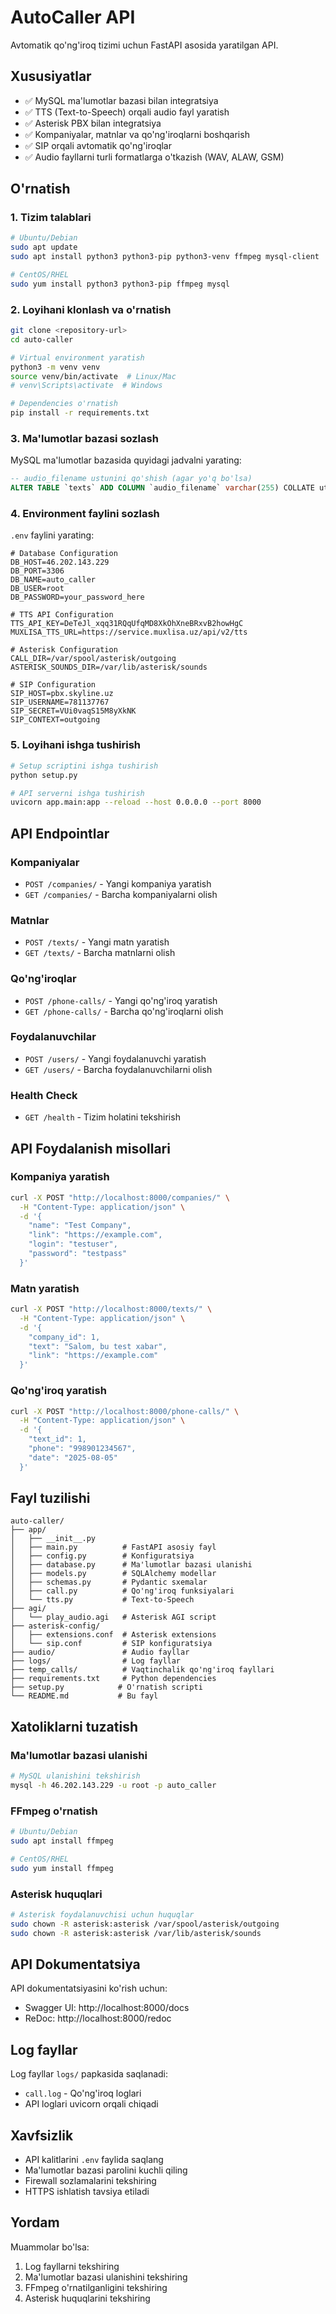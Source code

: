 # AutoCaller API

Avtomatik qo'ng'iroq tizimi uchun FastAPI asosida yaratilgan API.

## Xususiyatlar

- ✅ MySQL ma'lumotlar bazasi bilan integratsiya
- ✅ TTS (Text-to-Speech) orqali audio fayl yaratish
- ✅ Asterisk PBX bilan integratsiya
- ✅ Kompaniyalar, matnlar va qo'ng'iroqlarni boshqarish
- ✅ SIP orqali avtomatik qo'ng'iroqlar
- ✅ Audio fayllarni turli formatlarga o'tkazish (WAV, ALAW, GSM)

## O'rnatish

### 1. Tizim talablari

```bash
# Ubuntu/Debian
sudo apt update
sudo apt install python3 python3-pip python3-venv ffmpeg mysql-client

# CentOS/RHEL
sudo yum install python3 python3-pip ffmpeg mysql
```

### 2. Loyihani klonlash va o'rnatish

```bash
git clone <repository-url>
cd auto-caller

# Virtual environment yaratish
python3 -m venv venv
source venv/bin/activate  # Linux/Mac
# venv\Scripts\activate  # Windows

# Dependencies o'rnatish
pip install -r requirements.txt
```

### 3. Ma'lumotlar bazasi sozlash

MySQL ma'lumotlar bazasida quyidagi jadvalni yarating:

```sql
-- audio_filename ustunini qo'shish (agar yo'q bo'lsa)
ALTER TABLE `texts` ADD COLUMN `audio_filename` varchar(255) COLLATE utf8mb4_unicode_ci DEFAULT NULL AFTER `link`;
```

### 4. Environment faylini sozlash

`.env` faylini yarating:

```env
# Database Configuration
DB_HOST=46.202.143.229
DB_PORT=3306
DB_NAME=auto_caller
DB_USER=root
DB_PASSWORD=your_password_here

# TTS API Configuration
TTS_API_KEY=DeTeJl_xqq31RQqUfqMD8XkOhXneBRxvB2howHgC
MUXLISA_TTS_URL=https://service.muxlisa.uz/api/v2/tts

# Asterisk Configuration
CALL_DIR=/var/spool/asterisk/outgoing
ASTERISK_SOUNDS_DIR=/var/lib/asterisk/sounds

# SIP Configuration
SIP_HOST=pbx.skyline.uz
SIP_USERNAME=781137767
SIP_SECRET=VUi0vaqS15M8yXkNK
SIP_CONTEXT=outgoing
```

### 5. Loyihani ishga tushirish

```bash
# Setup scriptini ishga tushirish
python setup.py

# API serverni ishga tushirish
uvicorn app.main:app --reload --host 0.0.0.0 --port 8000
```

## API Endpointlar

### Kompaniyalar

- `POST /companies/` - Yangi kompaniya yaratish
- `GET /companies/` - Barcha kompaniyalarni olish

### Matnlar

- `POST /texts/` - Yangi matn yaratish
- `GET /texts/` - Barcha matnlarni olish

### Qo'ng'iroqlar

- `POST /phone-calls/` - Yangi qo'ng'iroq yaratish
- `GET /phone-calls/` - Barcha qo'ng'iroqlarni olish

### Foydalanuvchilar

- `POST /users/` - Yangi foydalanuvchi yaratish
- `GET /users/` - Barcha foydalanuvchilarni olish

### Health Check

- `GET /health` - Tizim holatini tekshirish

## API Foydalanish misollari

### Kompaniya yaratish

```bash
curl -X POST "http://localhost:8000/companies/" \
  -H "Content-Type: application/json" \
  -d '{
    "name": "Test Company",
    "link": "https://example.com",
    "login": "testuser",
    "password": "testpass"
  }'
```

### Matn yaratish

```bash
curl -X POST "http://localhost:8000/texts/" \
  -H "Content-Type: application/json" \
  -d '{
    "company_id": 1,
    "text": "Salom, bu test xabar",
    "link": "https://example.com"
  }'
```

### Qo'ng'iroq yaratish

```bash
curl -X POST "http://localhost:8000/phone-calls/" \
  -H "Content-Type: application/json" \
  -d '{
    "text_id": 1,
    "phone": "998901234567",
    "date": "2025-08-05"
  }'
```

## Fayl tuzilishi

```
auto-caller/
├── app/
│   ├── __init__.py
│   ├── main.py          # FastAPI asosiy fayl
│   ├── config.py        # Konfiguratsiya
│   ├── database.py      # Ma'lumotlar bazasi ulanishi
│   ├── models.py        # SQLAlchemy modellar
│   ├── schemas.py       # Pydantic sxemalar
│   ├── call.py          # Qo'ng'iroq funksiyalari
│   └── tts.py           # Text-to-Speech
├── agi/
│   └── play_audio.agi   # Asterisk AGI script
├── asterisk-config/
│   ├── extensions.conf  # Asterisk extensions
│   └── sip.conf         # SIP konfiguratsiya
├── audio/               # Audio fayllar
├── logs/                # Log fayllar
├── temp_calls/          # Vaqtinchalik qo'ng'iroq fayllari
├── requirements.txt     # Python dependencies
├── setup.py            # O'rnatish scripti
└── README.md           # Bu fayl
```

## Xatoliklarni tuzatish

### Ma'lumotlar bazasi ulanishi

```bash
# MySQL ulanishini tekshirish
mysql -h 46.202.143.229 -u root -p auto_caller
```

### FFmpeg o'rnatish

```bash
# Ubuntu/Debian
sudo apt install ffmpeg

# CentOS/RHEL
sudo yum install ffmpeg
```

### Asterisk huquqlari

```bash
# Asterisk foydalanuvchisi uchun huquqlar
sudo chown -R asterisk:asterisk /var/spool/asterisk/outgoing
sudo chown -R asterisk:asterisk /var/lib/asterisk/sounds
```

## API Dokumentatsiya

API dokumentatsiyasini ko'rish uchun:
- Swagger UI: http://localhost:8000/docs
- ReDoc: http://localhost:8000/redoc

## Log fayllar

Log fayllar `logs/` papkasida saqlanadi:
- `call.log` - Qo'ng'iroq loglari
- API loglari uvicorn orqali chiqadi

## Xavfsizlik

- API kalitlarini `.env` faylida saqlang
- Ma'lumotlar bazasi parolini kuchli qiling
- Firewall sozlamalarini tekshiring
- HTTPS ishlatish tavsiya etiladi

## Yordam

Muammolar bo'lsa:
1. Log fayllarni tekshiring
2. Ma'lumotlar bazasi ulanishini tekshiring
3. FFmpeg o'rnatilganligini tekshiring
4. Asterisk huquqlarini tekshiring
